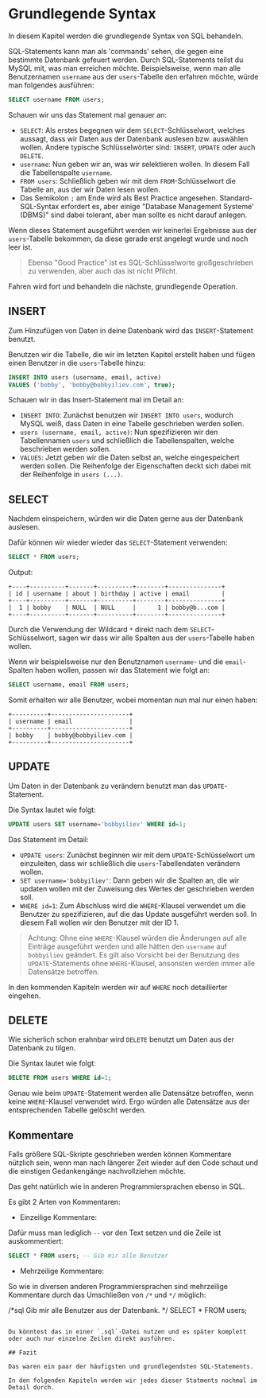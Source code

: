 # Grundlegende Syntax

In diesem Kapitel werden die grundlegende Syntax von SQL behandeln.

SQL-Statements kann man als 'commands' sehen, die gegen eine bestimmte Datenbank gefeuert werden. Durch SQL-Statements teilst du MySQL mit, was man erreichen möchte. Beispielsweise, wenn man alle Benutzernamen `username` aus der `users`-Tabelle den erfahren möchte, würde man folgendes ausführen:

```sql
SELECT username FROM users;
```

Schauen wir uns das Statement mal genauer an:

* `SELECT`: Als erstes begegnen wir dem `SELECT`-Schlüsselwort, welches aussagt, dass wir Daten aus der Datenbank auslesen bzw. auswählen wollen. Andere typische Schlüsselwörter sind: `INSERT`, `UPDATE` oder auch `DELETE`.
* `username`: Nun geben wir an, was wir selektieren wollen. In diesem Fall die Tabellenspalte `username`.
* `FROM users`: Schließlich geben wir mit dem `FROM`-Schlüsselwort die Tabelle an, aus der wir Daten lesen wollen.
* Das Semikolon `;` am Ende wird als Best Practice angesehen. 
Standard-SQL-Syntax erfordert es, aber einige "Database Management Systeme' (DBMS)" sind dabei tolerant, aber man sollte es nicht darauf anlegen.

Wenn dieses Statement ausgeführt werden wir keinerlei Ergebnisse aus der `users`-Tabelle bekommen, da diese gerade erst angelegt wurde und noch leer ist.

> Ebenso "Good Practice" ist es SQL-Schlüsselworte großgeschrieben zu verwenden, aber auch das ist nicht Pflicht.

Fahren wird fort und behandeln die nächste, grundlegende Operation.

## INSERT

Zum Hinzufügen von Daten in deine Datenbank wird das `INSERT`-Statement benutzt.

Benutzen wir die Tabelle, die wir im letzten Kapitel erstellt haben und fügen einen Benutzer in die `users`-Tabelle hinzu:

```sql
INSERT INTO users (username, email, active)
VALUES ('bobby', 'bobby@bobbyiliev.com', true);
```

Schauen wir in das Insert-Statement mal im Detail an:

* `INSERT INTO`: Zunächst benutzen wir `INSERT INTO users`, wodurch MySQL weiß, dass Daten in eine Tabelle geschrieben werden sollen.
* `users (username, email, active)`: Nun spezifizieren wir den Tabellennamen `users` und schließlich die Tabellenspalten, welche beschrieben werden sollen.
* `VALUES`: Jetzt geben wir die Daten selbst an, welche eingespeichert werden sollen. Die Reihenfolge der Eigenschaften deckt sich dabei mit der Reihenfolge in `users (...)`.

## SELECT

Nachdem einspeichern, würden wir die Daten gerne aus der Datenbank auslesen.

Dafür können wir wieder wieder das `SELECT`-Statement verwenden:

```sql
SELECT * FROM users;
```

Output:

```
+----+----------+-------+----------+--------+---------------+
| id | username | about | birthday | active | email         |
+----+----------+-------+----------+--------+---------------+
|  1 | bobby    | NULL  | NULL     |      1 | bobby@b...com |
+----+----------+-------+----------+--------+---------------+
```

Durch die Verwendung der Wildcard `*` direkt nach dem `SELECT`-Schlüsselwort, sagen wir dass wir alle Spalten aus der `users`-Tabelle haben wollen.

Wenn wir beispielsweise nur den Benutznamen `username`- und die `email`-Spalten haben wollen, passen wir das Statement wie folgt an:

```sql
SELECT username, email FROM users;
```

Somit erhalten wir alle Benutzer, wobei momentan nun mal nur einen haben:

```
+----------+----------------------+
| username | email                |
+----------+----------------------+
| bobby    | bobby@bobbyiliev.com |
+----------+----------------------+
```

## UPDATE

Um Daten in der Datenbank zu verändern benutzt man das `UPDATE`-Statement.

Die Syntax lautet wie folgt:

```sql
UPDATE users SET username='bobbyiliev' WHERE id=1;
```

Das Statement im Detail:

* `UPDATE users`: Zunächst beginnen wir mit dem `UPDATE`-Schlüsselwort um einzuleiten, dass wir schließlich die `users`-Tabellendaten verändern wollen.
* `SET username='bobbyiliev'`: Dann geben wir die Spalten an, die wir updaten wollen mit der Zuweisung des Wertes der geschrieben werden soll.
* `WHERE id=1`: Zum Abschluss wird die `WHERE`-Klausel verwendet um die Benutzer zu spezifizieren, auf die das Update ausgeführt werden soll. In diesem Fall wollen wir den Benutzer mit der ID 1.

> Achtung: Ohne eine `WHERE`-Klausel würden die Änderungen auf alle Einträge ausgeführt werden und alle hätten den `username` auf `bobbyiliev` geändert. Es gilt also Vorsicht bei der Benutzung des `UPDATE`-Statements ohne `WHERE`-Klausel, ansonsten werden immer alle Datensätze betroffen.

In den kommenden Kapiteln werden wir auf `WHERE` noch detaillierter eingehen.

## DELETE

Wie sicherlich schon erahnbar wird `DELETE` benutzt um Daten aus der Datenbank zu tilgen.

Die Syntax lautet wie folgt:

```sql
DELETE FROM users WHERE id=1;
```

Genau wie beim `UPDATE`-Statement werden alle Datensätze betroffen, wenn keine `WHERE`-Klausel verwendet wird. Ergo würden alle Datensätze aus der entsprechenden Tabelle gelöscht werden.

## Kommentare

Falls größere SQL-Skripte geschrieben werden können Kommentare nützlich sein, wenn man nach längerer Zeit wieder auf den Code schaut und die einstigen Gedankengänge nachvollziehen möchte.

Das geht natürlich wie in anderen Programmiersprachen ebenso in SQL.

Es gibt 2 Arten von Kommentaren:

* Einzeilige Kommentare:

Dafür muss man lediglich `--` vor den Text setzen und die Zeile ist auskommentiert:

```sql
SELECT * FROM users; -- Gib mir alle Benutzer
```

* Mehrzeilige Kommentare:

So wie in diversen anderen Programmiersprachen sind mehrzeilige Kommentare durch das Umschließen von `/*` und `*/` möglich:


/*sql 
 Gib mir alle Benutzer
 aus der Datenbank.
*/
SELECT * FROM users;
```

Du könntest das in einer `.sql`-Datei nutzen und es später komplett oder auch nur einzelne Zeilen direkt ausführen.

## Fazit

Das waren ein paar der häufigsten und grundlegendsten SQL-Statements.

In den folgenden Kapiteln werden wir jedes dieser Statments nochmal im Detail durch.
